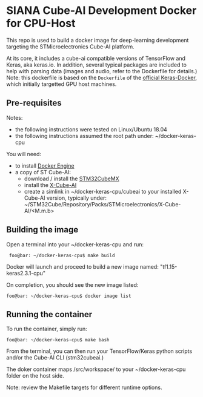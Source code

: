# SIANA Cube-AI Development Docker for CPU-Host

This repo is used to build a docker image for deep-learning development targeting the STMicroelectronics Cube-AI platform.

At its core, it includes a cube-ai compatible versions of TensorFlow and Keras, aka keras.io. In addition, several typical packages are included to help with parsing data (images and audio, refer to the Dockerfile for details.) Note: this dockerfile is based on the `Dockerfile` of the [official Keras-Docker](https://github.com/keras-team/keras/tree/master/docker), which initially targetted GPU host machines.

## Pre-requisites
Notes:
  * the following instructions were tested on Linux/Ubuntu 18.04
  * the following instructions assumed the root path under: ~/docker-keras-cpu
 
You will need:
  * to install [Docker Engine](https://docs.docker.com/engine/install/)
  * a copy of ST Cube-AI:
    * download / install the [STM32CubeMX](https://www.st.com/en/development-tools/stm32cubemx.html)
    * install the [X-Cube-AI](https://www.st.com/content/st_com/en/products/embedded-software/mcu-mpu-embedded-software/stm32-embedded-software/stm32cube-expansion-packages/x-cube-ai.html) 
    * create a simlink in ~/docker-keras-cpu/cubeai to your installed X-Cube-AI version, typically under:  ~/STM32Cube/Repository/Packs/STMicroelectronics/X-Cube-AI/<M.m.b>

## Building the image
Open a terminal into your ~/docker-keras-cpu and run:
```console
 foo@bar: ~/docker-keras-cpu$ make build
```
Docker will launch and proceed to build a new image named: "tf1.15-keras2.3.1-cpu"

On completion, you should see the new image listed: 
```console
foo@bar: ~/docker-keras-cpu$ docker image list
```

## Running the container
To run the container, simply run:
 ```console
 foo@bar: ~/docker-keras-cpu$ make bash
 ```
 From the terminal, you can then run your TensorFlow/Keras python scripts and/or the Cube-AI CLI (stm32cubeai.)
  
 The doker container maps /src/workspace/ to your ~/docker-keras-cpu folder on the host side.
 
 Note: review the Makefile targets for different runtime options.

